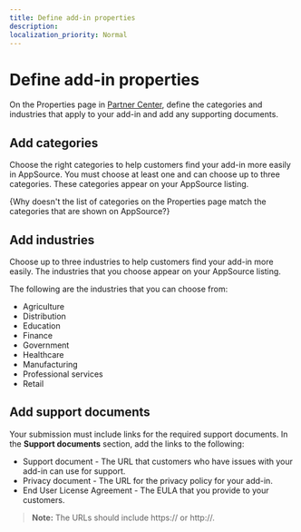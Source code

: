 ```yaml
---
title: Define add-in properties
description:
localization_priority: Normal
---
```


# Define add-in properties

On the Properties page in [Partner Center](https://partner.microsoft.com/en-us/dashboard/office/overview), define the categories and industries that apply to your add-in and add any supporting documents.

## Add categories

Choose the right categories to help customers find your add-in more easily in AppSource. You must choose at least one and can choose up to three categories. These categories appear on your AppSource listing.

{Why doesn't the list of categories on the Properties page match the categories that are shown on AppSource?}

## Add industries

Choose up to three industries to help customers find your add-in more easily. The industries that you choose appear on your AppSource listing.

The following are the industries that you can choose from:

- Agriculture
- Distribution
- Education
- Finance
- Government
- Healthcare
- Manufacturing
- Professional services
- Retail

## Add support documents

Your submission must include links for the required support documents. In the **Support documents** section, add the links to the following:

- Support document - The URL that customers who have issues with your add-in can use for support. 
- Privacy document - The URL for the privacy policy for your add-in. 
- End User License Agreement - The EULA that you provide to your customers.

>**Note:** The URLs should include https:// or http://. 
